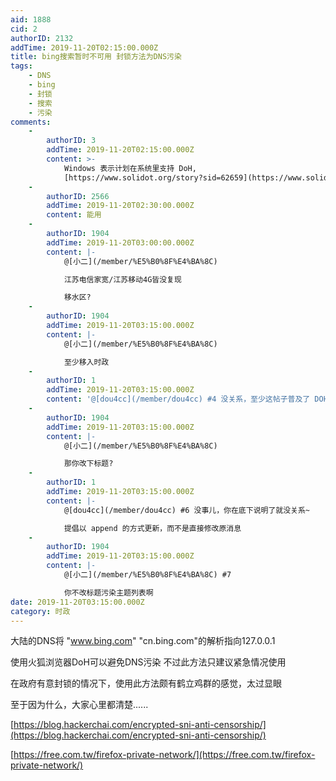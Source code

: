 ```yaml
---
aid: 1888
cid: 2
authorID: 2132
addTime: 2019-11-20T02:15:00.000Z
title: bing搜索暂时不可用 封锁方法为DNS污染
tags:
    - DNS
    - bing
    - 封锁
    - 搜索
    - 污染
comments:
    -
        authorID: 3
        addTime: 2019-11-20T02:15:00.000Z
        content: >-
            Windows 表示计划在系统里支持 DoH,
            [https://www.solidot.org/story?sid=62659](https://www.solidot.org/story?sid=62659)
    -
        authorID: 2566
        addTime: 2019-11-20T02:30:00.000Z
        content: 能用
    -
        authorID: 1904
        addTime: 2019-11-20T03:00:00.000Z
        content: |-
            @[小二](/member/%E5%B0%8F%E4%BA%8C)

            江苏电信家宽/江苏移动4G皆没复现

            移水区?
    -
        authorID: 1904
        addTime: 2019-11-20T03:15:00.000Z
        content: |-
            @[小二](/member/%E5%B0%8F%E4%BA%8C)

            至少移入时政
    -
        authorID: 1
        addTime: 2019-11-20T03:15:00.000Z
        content: '@[dou4cc](/member/dou4cc) #4 没关系，至少这帖子普及了 DOH，另外，1楼的那个消息也是很有意思~'
    -
        authorID: 1904
        addTime: 2019-11-20T03:15:00.000Z
        content: |-
            @[小二](/member/%E5%B0%8F%E4%BA%8C)

            那你改下标题?
    -
        authorID: 1
        addTime: 2019-11-20T03:15:00.000Z
        content: |-
            @[dou4cc](/member/dou4cc) #6 没事儿，你在底下说明了就没关系~

            提倡以 append 的方式更新，而不是直接修改原消息
    -
        authorID: 1904
        addTime: 2019-11-20T03:15:00.000Z
        content: |-
            @[小二](/member/%E5%B0%8F%E4%BA%8C) #7

            你不改标题污染主题列表啊
date: 2019-11-20T03:15:00.000Z
category: 时政
---
```


大陆的DNS将 "www.bing.com" "cn.bing.com"的解析指向127.0.0.1

使用火狐浏览器DoH可以避免DNS污染 不过此方法只建议紧急情况使用

在政府有意封锁的情况下，使用此方法颇有鹤立鸡群的感觉，太过显眼

至于因为什么，大家心里都清楚......

[https://blog.hackerchai.com/encrypted-sni-anti-censorship/](https://blog.hackerchai.com/encrypted-sni-anti-censorship/)

[https://free.com.tw/firefox-private-network/](https://free.com.tw/firefox-private-network/)
